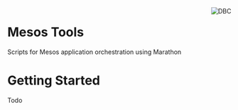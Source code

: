 <img src="http://www.dbc.dk/logo.png" alt="DBC" title="DBC" align="right">

# Mesos Tools
Scripts for Mesos application orchestration using Marathon

# Getting Started
Todo


